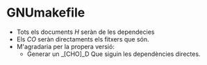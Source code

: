 GNUmakefile
===========

- Tots els documents _H_ seràn de les dependecies
- Els _CO_ seràn directaments els fitxers que són.
- M'agradaria per la propera versió:
  - Generar un \_[CHO]\_D Que siguin les dependències directes.
